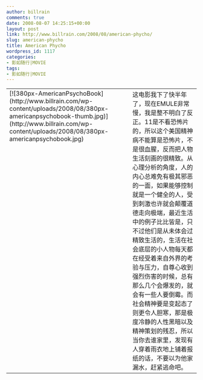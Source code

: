 ```yaml
---
author: billrain
comments: true
date: 2008-08-07 14:25:15+00:00
layout: post
link: http://www.billrain.com/2008/08/american-phycho/
slug: american-phycho
title: American Phycho
wordpress_id: 1117
categories:
- 影如随行|MOVIE
tags:
- 影如随行|MOVIE
---
```


<table cellpadding="2" width="799" border="0" cellspacing="10" > <tbody > <tr >
<td width="401" valign="top" >[![380px-AmericanPsychoBook](http://www.billrain.com/wp-content/uploads/2008/08/380px-americanpsychobook-thumb.jpg)](http://www.billrain.com/wp-content/uploads/2008/08/380px-americanpsychobook.jpg)
</td>
<td width="366" valign="top" >这电影我下了快半年了，现在EMULE非常慢，我是整不明白了反正。11是不看恐怖片的，所以这个美国精神病不能算是恐怖片，不是很血腥，反而把人物生活刻画的很精致。从心理分析的角度，人的内心总难免有极其邪恶的一面，如果能够控制就是一个健全的人，受到刺激也许就会颠覆道德走向极端，最近生活中的例子比比皆是，只不过他们是从未体会过精致生活的，生活在社会底层的小人物每天都在经受着来自外界的考验与压力，自尊心收到强烈伤害的时候，总有那么几个会爆发的，就会有一些人要倒霉。而社会精神要是变起态了则更令人胆寒，那是极度冷静的人性黑暗以及精神策划的残忍，所以当你去谁家里，发现有人穿着雨衣地上铺着报纸的话，不要以为他家漏水，赶紧逃命吧。
</td></tr></tbody></table>
